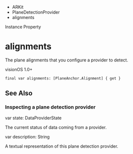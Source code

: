 

- ARKit
- PlaneDetectionProvider
-  alignments 

Instance Property

# alignments

The plane alignments that you configure a provider to detect.

visionOS 1.0+

``` source
final var alignments: [PlaneAnchor.Alignment] { get }
```

## See Also

### Inspecting a plane detection provider

var state: DataProviderState

The current status of data coming from a provider.

var description: String

A textual representation of this plane detection provider.

